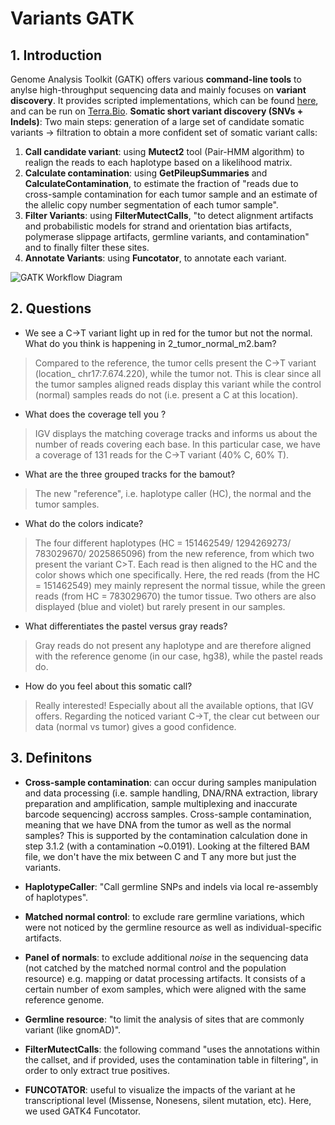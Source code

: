 # Variants GATK 

## 1. Introduction

Genome Analysis Toolkit (GATK) offers various **command-line tools** to anylse high-throughput sequencing data and mainly focuses on **variant discovery**. It provides scripted implementations, which can be found [here](https://gatk.broadinstitute.org/hc/en-us/articles/360035894751), and can be run on [Terra.Bio](https://app.terra.bio/#). 
**Somatic short variant discovery (SNVs + Indels)**: Two main steps: generation of a large set of candidate somatic variants -> filtration to obtain a more confident set of somatic variant calls:
1. **Call candidate variant**:  using **Mutect2** tool (Pair-HMM algorithm) to realign the reads to each haplotype based on a likelihood matrix. 
2. **Calculate contamination**: using **GetPileupSummaries** and **CalculateContamination**, to estimate the fraction of "reads due to cross-sample contamination for each tumor sample and an estimate of the allelic copy number segmentation of each tumor sample".
3. **Filter Variants**: using **FilterMutectCalls**, "to detect alignment artifacts and probabilistic models for strand and orientation bias artifacts, polymerase slippage artifacts, germline variants, and contamination" and to finally filter these sites. 
4. **Annotate Variants**: using **Funcotator**, to annotate each variant. 


![GATK Workflow Diagram](GATK_Worflow)


## 2. Questions 

* We see a C→T variant light up in red for the tumor but not the normal. What do you think is happening in 2_tumor_normal_m2.bam?
> Compared to the reference, the tumor cells present the C→T variant (location_ chr17:7.674.220), while the tumor not. This is clear since all the tumor samples aligned reads display this variant while the control (normal) samples reads do not (i.e. present a C at this location). 

* What does the coverage tell you ? 
> IGV displays the matching coverage tracks and informs us about the number of reads covering each base. In this particular case, we have a coverage of 131 reads for the C→T variant (40% C, 60% T). 

*  What are the three grouped tracks for the bamout? 
> The new "reference", i.e. haplotype caller (HC), the normal and the tumor samples. 

* What do the colors indicate?
> The four different haplotypes (HC = 151462549/ 1294269273/ 783029670/ 2025865096) from the new reference, from which two present the variant C>T. Each read is then aligned to the HC and the color shows which one specifically. Here, the red reads (from the HC = 151462549) mey mainly represent the normal tissue, while the green reads (from HC = 783029670) the tumor tissue. Two others are also displayed (blue and violet) but rarely present in our samples. 

* What differentiates the pastel versus gray reads?
> Gray reads do not present any haplotype and are therefore aligned with the reference genome (in our case, hg38), while the pastel reads do. 

* How do you feel about this somatic call?
> Really interested! Especially about all the available options, that IGV offers. Regarding the noticed variant C→T, the clear cut between our data (normal vs tumor) gives a good confidence. 


## 3. Definitons 

* **Cross-sample contamination**: can occur during samples manipulation and data processing (i.e. sample handling, DNA/RNA extraction, library preparation and amplification, sample multiplexing and inaccurate barcode sequencing) accross samples. Cross-sample contamination, meaning that we have DNA from the tumor as well as the normal samples? This is supported by the contamination calculation done in step 3.1.2 (with a contamination ~0.0191). Looking at the filtered BAM file, we don't have the mix between C and T any more but just the variants.

* **HaplotypeCaller**: "Call germline SNPs and indels via local re-assembly of haplotypes". 

* **Matched normal control**: to exclude rare germline variations, which were not noticed by the germline resource as well as individual-specific artifacts.

* **Panel of normals**: to exclude additional _noise_ in the sequencing data (not catched by the matched normal control and the population resource) e.g. mapping or datat processing artifacts. It consists of a certain number of exom samples, which were aligned with the same reference genome.

* **Germline resource**:  "to limit the analysis of sites that are commonly variant (like gnomAD)". 

* **FilterMutectCalls**: the following command "uses the annotations within the callset, and if provided, uses the contamination table in filtering", in order to only extract true positives. 

* **FUNCOTATOR**: useful to visualize the impacts of the variant at he transcriptional level (Missense, Nonesens, silent mutation, etc). Here, we used GATK4 Funcotator.  




